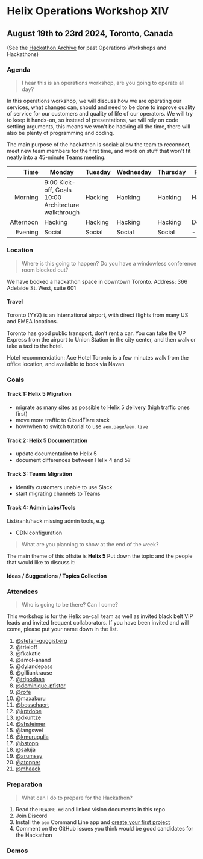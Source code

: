 # Helix Operations Workshop XIV

August 19th to 23rd 2024, Toronto, Canada
---

(See the [Hackathon Archive](./README.md) for past Operations Workshops and Hackathons)

### Agenda

> I hear this is an operations workshop, are you going to operate all day?

In this operations workshop, we will discuss how we are operating our services, what changes can, should and need to be done to
improve quality of service for our customers and quality of life of our operators. We will try to keep it hands-on, so instead
of presentations, we will rely on code settling arguments, this means we won't be hacking all the time, there will also be plenty
of programming and coding.

The main purpose of the hackathon is social: allow the team to reconnect, meet new team members for the first time, and work on
stuff that won't fit neatly into a 45-minute Teams meeting.

|      Time | Monday                                                 | Tuesday | Wednesday | Thursday | Friday  |
| --------: | ------------------------------------------------------ | ------- | --------- | -------- | ------- |
|   Morning | 9:00 Kick-off, Goals<br>10:00 Architecture walkthrough | Hacking | Hacking   | Hacking  | Hacking |
| Afternoon | Hacking                                                | Hacking | Hacking   | Hacking  | Demos   |
|   Evening | Social                                                 | Social  | Social    | Social   | -       |

### Location

> Where is this going to happen? Do you have a windowless conference room blocked out?

We have booked a hackathon space in downtown Toronto.  Address: 366 Adelaide St. West, suite 601

#### Travel

Toronto (YYZ) is an international airport, with direct flights from many US and EMEA locations.

Toronto has good public transport, don't rent a car. You can take the UP Express from the airport to Union Station in the city center, and then walk or take a taxi to the hotel.

Hotel recommendation:  Ace Hotel Toronto is a few minutes walk from the office location, and available to book via Navan 

### Goals

#### Track 1: Helix 5 Migration
- migrate as many sites as possible to Helix 5 delivery (high traffic ones first)
- move more traffic to CloudFlare stack
- how/when to switch tutorial to use `aem.page`/`aem.live`

#### Track 2: Helix 5 Documentation
- update documentation to Helix 5
- document differences between Helix 4 and 5?

#### Track 3: Teams Migration
- identify customers unable to use Slack
- start migrating channels to Teams

#### Track 4: Admin Labs/Tools
List/rank/hack missing admin tools, e.g.
- CDN configuration


> What are you planning to show at the end of the week?

The main theme of this offsite is **Helix 5**
Put down the topic and the people that would like to discuss it:


#### Ideas / Suggestions / Topics Collection

### Attendees

> Who is going to be there? Can I come?

This workshop is for the Helix on-call team as well as invited black belt VIP leads and invited frequent collaborators.
If you have been invited and will come, please put your name down in the list.

1. [@stefan-guggisberg](https://github.com/stefan-guggisberg)
2. @trieloff
3. @fkakatie
4. @amol-anand
5. @dylandepass
6. @gilliankrause
7. [@tripodsan](https://github.com/tripodsan)
8. [@dominique-pfister](https://github.com/dominique-pfister)
9. [@rofe](https://github.com/rofe)
10. @maxakuru
11. [@bosschaert](https://github.com/bosschaert)
12. [@kptdobe](https://github.com/kptdobe)
13. [@dkuntze](https://github.com/dkuntze)
14. [@shsteimer](https://github.com/shsteimer)
15. @langswei
16. [@kmurugulla](https://github.com/kmurugulla)
17. [@bstopp](https://github.com/bstopp)
18. [@saluja](https://github.com/kunwarsaluja)
19. [@arumsey](https://github.com/arumsey)
20. [@atopper](https://github.com/atopper)
21. [@mhaack](https://github.com/mhaack)

### Preparation

> What can I do to prepare for the Hackathon?

1. Read the `README.md` and linked vision documents in this repo
2. Join Discord
3. Install the `aem` Command Line app and [create your first project](https://www.aem.live/tutorial)
4. Comment on the GitHub issues you think would be good candidates for the Hackathon

### Demos
